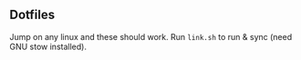 ## Dotfiles

Jump on any linux and these should work. Run `link.sh` to run & sync (need GNU stow installed).
